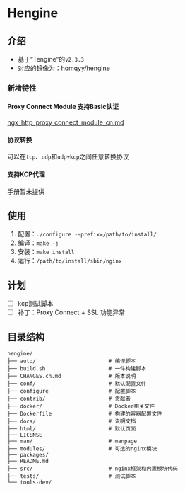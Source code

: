 Hengine
=======

## 介绍

- 基于“Tengine”的`v2.3.3`
- 对应的镜像为：[homqyy/hengine](https://hub.docker.com/r/homqyy/hengine)

### 新增特性

#### Proxy Connect Module 支持Basic认证

[ngx_http_proxy_connect_module_cn.md](./docs/modules/ngx_http_proxy_connect_module_cn.md)

#### 协议转换

可以在`tcp`、`udp`和`udp+kcp`之间任意转换协议

#### 支持KCP代理

手册暂未提供

## 使用

1. 配置：`./configure --prefix=/path/to/install/`
2. 编译：`make -j`
3. 安装：`make install`
4. 运行：`/path/to/install/sbin/nginx`

## 计划

- [ ] kcp测试脚本
- [ ] 补丁：Proxy Connect + SSL 功能异常

## 目录结构

```
hengine/
├── auto/                       # 编译脚本
├── build.sh                    # 一件构建脚本
├── CHANGES.cn.md               # 版本说明
├── conf/                       # 默认配置文件
├── configure                   # 配置脚本
├── contrib/                    # 贡献者
├── docker/                     # Docker相关文件
├── Dockerfile                  # 构建的容器配置文件
├── docs/                       # 说明文档
├── html/                       # 默认页面
├── LICENSE
├── man/                        # manpage
├── modules/                    # 可选的nginx模块
├── packages/
├── README.md
├── src/                        # nginx框架和内置模块代码
├── tests/                      # 测试脚本
└── tools-dev/
```
